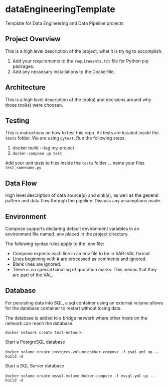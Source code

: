 # dataEngineeringTemplate
Template for Data Engineering and Data Pipeline projects

## Project Overview
This is a high level description of the project, what it is trying to accomplish.
1. Add your requirements to the `requirements.txt` file for Python pip packages.
2. Add any nessesary installations to the Dockerfile.

## Architecture
This is a high level description of the tool(s) and decisions around why those tool(s) were choosen.

## Testing
This is instructions on how to test this repo. All tests are located inside the `tests` folder. We are using `pytest`.
Run the following steps.

1. docker build --tag my-project .
2. `docker-compose up test`

Add your unit tests to files inside the `tests` folder ... name your files `test_somename.py`

## Data Flow
High level description of data source(s) and sink(s), as well as the general pattern and data flow through the pipeline.
Discuss any assumptions made.

## Environment
Compose supports declaring default environment variables in an environment file named .env placed in the project directory.

The following syntax rules apply to the .env file:

- Compose expects each line in an env file to be in VAR=VAL format.
- Lines beginning with # are processed as comments and ignored.
- Blank lines are ignored.
- There is no special handling of quotation marks. This means that they are part of the VAL.

## Database
For persisting data into SQL, a sql container using an external volume allows
for the database container to restart without losing data. 

The database is added to a bridge network where other hosts on the network can 
reach the database.

`docker network create test-network`

Start a PostgreSQL database

`docker volume create postgres-volume`
`docker-compose -f psql.yml up --build -d`

Start a SQL Server database

`docker volume create mssql-volume`
`docker-compose -f mssql.yml up --build -d`